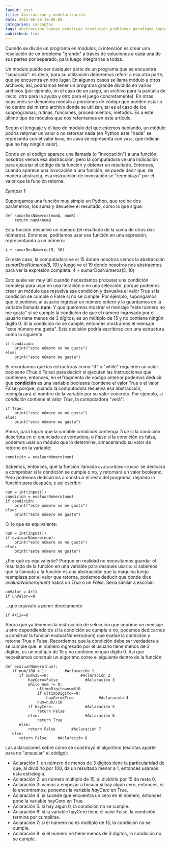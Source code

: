 ```yaml
---
layout: post
title: Abstracción y modularización
date: 2015-06-20 19:00:00
categories: conceptos
tags: abstracción buenas_prácticas resolución_problemas paradigma_imperativo
published: true
---
```


Cuando se divide un programa en módulos, la intención es crear una resolución de un problema "grande" a través de soluciones a cada una de sus partes por separado, para luego integrarlas a todas.

Un módulo puede ser cualquier parte de un programa que se encuentra "separada": es decir, para su utilización deberemos referir a esa otra parte, que se encuentra en otro lugar. En algunos casos se llama módulo a otros archivos; así, podríamos tener un programa grande dividido en varios archivos (por ejemplo, en el caso de un juego, un archivo para la pantalla de inicio, otro para la ayuda y otro para el juego concretamente). En otras ocasiones se denomina módulo a porciones de código que pueden estar o no dentro del mismo archivo donde se utilizan; tal es el caso de los subprogramas, rutinas, funciones, procedimientos, métodos. Es a este último tipo de módulos que nos referiremos en este artículo.

Según el lenguaje y el tipo de módulo del que estemos hablando, un módulo podría retornar un valor o no retornar nada (en Python este "nada" se representa con el valor <code>None</code>, en Java se representa con <code>void</code>, que indican que no hay ningún valor).

Donde en el código aparece una llamada (o "invocación") a una función, nosotros vemos esa abstracción, pero la computadora ve una indicación para ejecutar el código de la función y obtener un resultado. Entonces, cuando aparece una invocación a una función, se puede decir que, de manera abstracta, esa instrucción de invocación se "reemplaza" por el valor que la función retorna.

_Ejemplo 1:_

Supongamos una función muy simple en Python, que recibe dos parámetros, los suma y devuelve el resultado, como la que sigue:

<pre><code>def sumarDosNúmeros(numA, numB):
    return numA+numB</code></pre>

Esta función devuelve un número (el resultado de la suma de otros dos números). Entonces, podríamos usar esa función en una expresión, representando a un número:

<pre><code>4 + sumarDosNúmeros(5, 10)</code></pre>

En este caso, la computadora ve el 15 donde nosotros vemos la abstracción _sumarDosNúmeros(5, 10)_ y luego ve el 19 donde nosotros nos abstraemos para ver la expresión completa: 4 + sumarDosNúmeros(5, 10)

Esto suele ser muy útil cuando necesitamos procesar una condición compleja para usar en una iteración o en una selección, porque podemos crear un módulo que resuelva esa condición y devuelva el valor True si la condición se cumple o False si no se cumple. Por ejemplo, supongamos que le pedimos al usuario ingresar un número entero y lo guardamos en la variable llamada **num**. Y que queremos mostrar el mensaje "este número no me gusta" si se cumple la condición de que el número ingresado por el usuario tiene menos de 3 dígitos, es un múltiplo de 15 y no contiene ningún dígito 0. Si la condición no se cumple, entonces mostramos el mensaje "este número me gusta". Esta decisión podría escribirse con una estructura como la siguiente:

<pre><code>if condición:
    print("este número no me gusta")
else:
    print("este número me gusta")</code></pre>

Si recordamos que las estructuras como "if" o "while" requieren un valor booleano (True ó False) para decidir si ejecutan las instrucciones que contienen; entonces, en el fragmento de código anterior podemos deducir que **condición** es una variable booleana (contiene el valor True o el valor False) porque, cuando la computadora resuelva esa abstracción, reemplazará el nombre de la variable por su valor concreto. Por ejemplo, si _condición_ contiene el valor _True_, la computadora "verá":

<pre><code>if True:
    print("este número no me gusta")
else:
    print("este número me gusta")</code></pre>

Ahora, para lograr que la variable _condición_ contenga _True_ si la condición descripta en el enunciado es verdadera, o _False_ si la condición es falsa, podemos usar un módulo que lo determine, almacenando su valor de retorno en la variable:

<pre><code>condición = evaluarNúmero(num)</code></pre>

Sabemos, entonces, que la función llamada <code>evaluarNúmero(num)</code> se dedicará a comprobar si la condición se cumple o no, y retornará un valor booleano. Pero podemos dedicarnos a construir el resto del programa, dejando la función para después, y así escribir:

<pre><code>num = int(input())
condición = evaluarNúmero(num)
if condición:
    print("este número no me gusta")
else:
    print("este número me gusta")</code></pre>

O, lo que es equivalente:

<pre><code>num = int(input())
if evaluarNúmero(num):
    print("este número no me gusta")
else:
    print("este número me gusta")</code></pre>

¿Por qué es equivalente? Porque en realidad no necesitamos guardar el resultado de la función en una variable para después usarla: si sabemos que la llamada a la función es una abstracción que la máquina luego reemplaza por el valor que retorna, podemos deducir que donde dice _evaluarNúmero(num)_ habrá un _True_ o un _False_. Sería similar a escribir:

<pre><code>unValor = 4+11
if unValor==0</code></pre>

...que equivale a poner directamente

<pre><code>if 4+11==0</code></pre>

Ahora que ya tenemos la instrucción de selección que imprime un mensaje u otro dependiendo de si la condición se cumple o no, podemos dedicarnos a construir la función evaluarNúmero(num) que evalúe la condición y retorne True o False. Recordemos que la condición debe ser verdadera si se cumple que: el número ingresado por el usuario tiene menos de 3 dígitos, es un múltiplo de 15 y no contiene ningún dígito 0. Así que necesitamos construir un algoritmo como el siguiente dentro de la función:

<pre><code>def evaluarNúmero(num):
   if num/100 &lt; 1:        #Aclaración 1
      if num%15==0:              #Aclaración 2
          hayCero=False            #Aclaración 3
          while num != 0:
              ultimoDigito=num%10
              if ultimoDigito==0:
                  hayCero=True           #Aclaración 4
              num=num//10
          if hayCero:              #Aclaración 5
              return False
          else:                    #Aclaración 6
              return True
      else:
          return False       #Aclaración 7
   else:
      return False     #Aclaración 8</code></pre>

Las aclaraciones sobre cómo se construyó el algoritmo (escritas aparte para no "ensuciar" el código):

* Aclaración 1: un número de menos de 3 digitos tiene la particularidad de que, al dividirlo por 100, da un resultado menor a 1, entonces usamos esta estrategia.
* Aclaración 2: un número múltiplo de 15, al dividirlo por 15 da resto 0.
* Aclaración 3: vamos a empezar a buscar si hay algún cero, entonces, si lo encontramos, ponemos la variable _hayCero_ en True.
* Aclaración 4: si sucede que encuentra un cero en el número, entonces pone la variable hayCero en True.
* Aclaración 5: si hay algún 0, la condición no se cumple.
* Aclaración 6: si la variable hayCero tiene el valor False, la condición termina por cumplirse.
* Aclaración 7: si el número no es múltiplo de 15, la condición no se cumple.
* Aclaración 8: si el número no tiene menos de 3 dígitos, la condición no se cumple.
